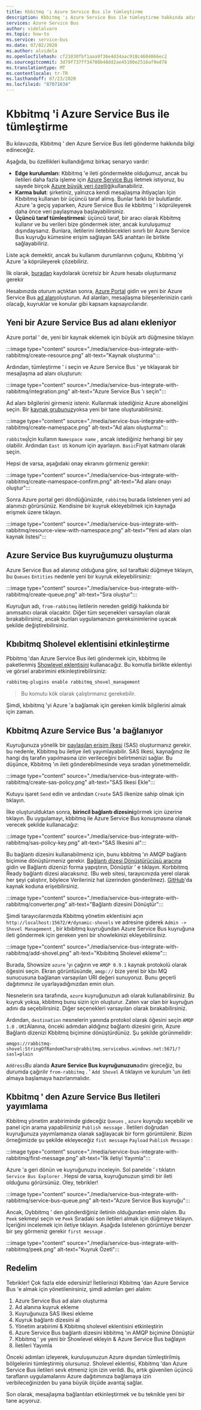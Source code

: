 ```yaml
---
title: Kbbitmq 'i Azure Service Bus ile tümleştirme
description: Kbbitmq 'ı Azure Service Bus ile tümleştirme hakkında adım adım kılavuz
services: Azure Service Bus
author: videlalvaro
ms.topic: how-to
ms.service: service-bus
ms.date: 07/02/2020
ms.author: alvidela
ms.openlocfilehash: cf21030fbf1aaa9f36e4d34aac918c4604066ec2
ms.sourcegitcommit: 3d79f737ff34708b48dd2ae45100e2516af9ed78
ms.translationtype: MT
ms.contentlocale: tr-TR
ms.lasthandoff: 07/23/2020
ms.locfileid: "87071634"
---
```

# <a name="how-to-integrate-rabbitmq-with-azure-service-bus"></a>Kbbitmq 'i Azure Service Bus ile tümleştirme

Bu kılavuzda, Kbbitmq ' den Azure Service Bus ileti gönderme hakkında bilgi edineceğiz.

Aşağıda, bu özellikleri kullandığımız birkaç senaryo vardır:

- **Edge kurulumları**: Kbbitmq 'e ileti göndermekte olduğumuz, ancak bu iletileri daha fazla işleme için [Azure Service Bus](https://docs.microsoft.com/azure/service-bus-messaging/service-bus-messaging-overview) iletmek istiyoruz, bu sayede birçok [Azure büyük veri özelliği](https://docs.microsoft.com/azure/architecture/guide/architecture-styles/big-data)kullanabiliriz.
- **Karma bulut**: şirketiniz, yalnızca kendi mesajlaşma ihtiyaçları Için Kbıbitmq kullanan bir üçüncü taraf almış. Bunlar farklı bir bulutlardır. Azure 'a geçiş yaparken, Azure Service Bus ile kbbitmq ' i köprüleyerek daha önce veri paylaşmaya başlayabilirsiniz.
- **Üçüncü taraf tümleştirmesi**: üçüncü taraf, bir aracı olarak Kbbitmq kullanır ve bu verileri bize göndermek ister, ancak kuruluşumuz dışındaysanız. Bunlara, iletilerini iletebilecekleri sınırlı bir Azure Service Bus kuyruğu kümesine erişim sağlayan SAS anahtarı ile birlikte sağlayabiliriz.

Liste açık demektir, ancak bu kullanım durumlarının çoğunu, Kbbitmq 'yi Azure 'a köprüleyerek çözebiliriz.

İlk olarak, [buradan](https://azure.microsoft.com/free/) kaydolarak ücretsiz bir Azure hesabı oluşturmanız gerekir

Hesabınızda oturum açtıktan sonra, [Azure Portal](https://portal.azure.com/) gidin ve yeni bir Azure Service Bus [ad alanı](https://docs.microsoft.com/azure/service-bus-messaging/service-bus-create-namespace-portal)oluşturun. Ad alanları, mesajlaşma bileşenlerinizin canlı olacağı, kuyruklar ve konular gibi kapsam kapsayıcılarıdır.

## <a name="adding-a-new-azure-service-bus-namespace"></a>Yeni bir Azure Service Bus ad alanı ekleniyor

Azure portal ' de, yeni bir kaynak eklemek için büyük artı düğmesine tıklayın

:::image type="content" source="./media/service-bus-integrate-with-rabbitmq/create-resource.png" alt-text="Kaynak oluşturma":::

Ardından, tümleştirme ' i seçin ve Azure Service Bus ' ye tıklayarak bir mesajlaşma ad alanı oluşturun:

:::image type="content" source="./media/service-bus-integrate-with-rabbitmq/integration.png" alt-text="Azure Service Bus 'ı seçin":::

Ad alanı bilgilerini girmeniz istenir. Kullanmak istediğiniz Azure aboneliğini seçin. Bir [kaynak grubunuz](https://docs.microsoft.com/azure/azure-resource-manager/management/manage-resource-groups-portal)yoksa yeni bir tane oluşturabilirsiniz.

:::image type="content" source="./media/service-bus-integrate-with-rabbitmq/create-namespace.png" alt-text="Ad alanı oluşturma":::

`rabbitmq`İçin kullanın `Namespace name` , ancak istediğiniz herhangi bir şey olabilir. Ardından `East US` konum için ayarlayın. `Basic`Fiyat katmanı olarak seçin.

Hepsi de varsa, aşağıdaki onay ekranını görmeniz gerekir:

:::image type="content" source="./media/service-bus-integrate-with-rabbitmq/create-namespace-confirm.png" alt-text="Ad alanı onayı oluştur":::

Sonra Azure portal geri döndüğünüzde, `rabbitmq` burada listelenen yeni ad alanınızı görürsünüz. Kendisine bir kuyruk ekleyebilmek için kaynağa erişmek üzere tıklayın.

:::image type="content" source="./media/service-bus-integrate-with-rabbitmq/resource-view-with-namespace.png" alt-text="Yeni ad alanı olan kaynak listesi":::

## <a name="creating-our-azure-service-bus-queue"></a>Azure Service Bus kuyruğumuzu oluşturma

Azure Service Bus ad alanınız olduğuna göre, sol taraftaki düğmeye tıklayın, bu `Queues` `Entities` nedenle yeni bir kuyruk ekleyebilirsiniz:

:::image type="content" source="./media/service-bus-integrate-with-rabbitmq/create-queue.png" alt-text="Sıra oluştur":::

Kuyruğun adı, `from-rabbitmq` iletilerin nereden geldiği hakkında bir anımsatıcı olarak olacaktır. Diğer tüm seçenekleri varsayılan olarak bırakabilirsiniz, ancak bunları uygulamanızın gereksinimlerine uyacak şekilde değiştirebilirsiniz.

## <a name="enabling-the-rabbitmq-shovel-plugin"></a>Kbıbitmq Sholevel eklentisini etkinleştirme

Pbbitmq 'dan Azure Service Bus ileti göndermek için, kbbitmq ile paketlenmiş [Showlevel eklentisini](https://www.rabbitmq.com/shovel.html) kullanacağız. Bu komutla birlikte eklentiyi ve görsel arabirimini etkinleştirebilirsiniz:

```bash
rabbitmq-plugins enable rabbitmq_shovel_management
```

>Bu komutu kök olarak çalıştırmanız gerekebilir.

Şimdi, kbıbitmq 'yi Azure 'a bağlamak için gereken kimlik bilgilerini almak için zaman.

## <a name="connecting-rabbitmq-to-azure-service-bus"></a>Kbbitmq Azure Service Bus 'a bağlanıyor

Kuyruğunuza yönelik bir [paylaşılan erişim ilkesi](https://docs.microsoft.com/azure/storage/common/storage-sas-overview) (SAS) oluşturmanız gerekir. bu nedenle, Kbbitmq bu iletiye ileti yayımlayabilir. SAS Ilkesi, kaynağınız ile hangi dış tarafın yapılmasına izin verileceğini belirtmenizi sağlar. Bu düşünce, Kbbitmq 'ın ileti gönderebilmesinde veya sıradan yönetmemelidir.

:::image type="content" source="./media/service-bus-integrate-with-rabbitmq/create-sas-policy.png" alt-text="SAS Ilkesi Ekle":::

Kutuyu işaret `Send` edin ve ardından `Create` SAS ilkenize sahip olmak için tıklayın.

İlke oluşturulduktan sonra, **birincil bağlantı dizesini**görmek için üzerine tıklayın. Bu uygulamayı, kbbitmq ile Azure Service Bus konuşmasına olanak verecek şekilde kullanacağız:

:::image type="content" source="./media/service-bus-integrate-with-rabbitmq/sas-policy-key.png" alt-text="SAS Ilkesini al":::

Bu bağlantı dizesini kullanabilmeniz için, bunu kbbitmq 'ın AMQP bağlantı biçimine dönüştürmeniz gerekir. [Bağlantı dizesi Dönüştürücüsü aracına](https://red-mushroom-0f7446a0f.azurestaticapps.net/) gidin ve Bağlantı dizenizi forma yapıştırın, Dönüştür ' e tıklayın. Korbbitmq Ready bağlantı dizesi alacaksınız. (Bu web sitesi, tarayıcınızda yerel olarak her şeyi çalıştırır, böylece Verileriniz hat üzerinden gönderilmez). [GitHub](https://github.com/videlalvaro/connstring_to_amqp)'da kaynak koduna erişebilirsiniz.

:::image type="content" source="./media/service-bus-integrate-with-rabbitmq/converter.png" alt-text="Bağlantı dizesini Dönüştür":::

Şimdi tarayıcılarımızda Kbbitmq yönetim eklentisini açın `http://localhost:15672/#/dynamic-shovels` ve adresine giderek `Admin -> Shovel Management` , bir kbıbitmq kuyruğundan Azure Service Bus kuyruğuna ileti göndermek için gereken yeni bir showlekinizi ekleyebilirsiniz.

:::image type="content" source="./media/service-bus-integrate-with-rabbitmq/add-shovel.png" alt-text="Kbıbitmq Sholevel ekleme":::

Burada, Showsize `azure` 'yı çağırın ve `AMQP 0.9.1` kaynak protokolü olarak öğesini seçin. Ekran görüntüsünde, `amqp://` bize yerel bir kbıı MQ sunucusuna bağlanan varsayılan URI değeri sunuyoruz. Bunu geçerli dağıtımınız ile uyarlayadığınızdan emin olun.

Nesnelerin sıra tarafında, `azure` kuyruğunuzun adı olarak kullanabilirsiniz. Bu kuyruk yoksa, kbbitmq bunu sizin için oluşturur. Zaten var olan bir kuyruğun adını da seçebilirsiniz. Diğer seçenekleri varsayılan olarak bırakabilirsiniz.

Ardından, `destination` nesnelerin yanında protokol olarak öğesini seçin `AMQP 1.0` . `URI`Alanına, önceki adımdan aldığınız bağlantı dizesini girin, Azure Bağlantı dizenizi Kbbitmq biçimine dönüştürdünüz. Şu şekilde görünmelidir:

```
amqps://rabbitmq-shovel:StringOfRandomChars@rabbitmq.servicebus.windows.net:5671/?sasl=plain
```

`Address`Bu alanda **Azure Service Bus kuyruğunuzun**adını gireceğiz, bu durumda çağırılır `from-rabbitmq` . ' `Add Shovel` A tıklayın ve kurulum 'un ileti almaya başlamaya hazırlanmalıdır.

## <a name="publishing-messages-from-rabbitmq-to-azure-service-bus"></a>Kbbitmq ' den Azure Service Bus Iletileri yayımlama

Kbbitmq yönetim arabiriminde gideceğiz `Queues` , `azure` kuyruğu seçebilir ve panel için arama yapabilirsiniz `Publish message` . İletileri doğrudan kuyruğunuza yayımlamanıza olanak sağlayacak bir form görüntülenir. Bizim örneğimizde şu şekilde ekleyeceğiz `fist message` `Payload` `Publish Message` :

:::image type="content" source="./media/service-bus-integrate-with-rabbitmq/first-message.png" alt-text="İlk iletiyi Yayımla":::

Azure 'a geri dönün ve kuyruğunuzu inceleyin. Sol panelde ' ı tıklatın `Service Bus Explorer` . Hepsi de varsa, kuyruğunuzun şimdi bir ileti olduğunu görürsünüz. Oley, tebrikler!

:::image type="content" source="./media/service-bus-integrate-with-rabbitmq/service-bus-queue.png" alt-text="Azure Service Bus kuyruğu":::

Ancak, Oybbitmq ' den gönderdiğiniz iletinin olduğundan emin olalım. Bu `Peek` sekmeyi seçin ve `Peek` Sıradaki son iletileri almak için düğmeye tıklayın. İçeriğini incelemek için iletiye tıklayın. Aşağıda listelenen görüntüye benzer bir şey görmeniz gerekir `first message` .

:::image type="content" source="./media/service-bus-integrate-with-rabbitmq/peek.png" alt-text="Kuyruk Özeti":::

## <a name="lets-recap"></a>Redelim

Tebrikler! Çok fazla elde edersiniz! İletilerinizi Kbbitmq 'dan Azure Service Bus 'e almak için yönetilenirsiniz, şimdi adımları geri alalım:

1. Azure Service Bus ad alanı oluşturma
2. Ad alanına kuyruk ekleme
3. Kuyruğunuza SAS Ilkesi ekleme
4. Kuyruk bağlantı dizesini al
5. Yönetim arabirimi & Kbbitmq sholevel eklentisini etkinleştirin
6. Azure Service Bus bağlantı dizesini kbbitmq 'ın AMQP biçimine Dönüştür
7. Kbbitmq ' ye yeni bir Showlevel ekleyin & Azure Service Bus bağlayın
8. İletileri Yayımla

Önceki adımları izleyerek, kuruluşunuzun Azure dışından tümleştirilmiş bölgelerini tümleştirmiş olursunuz. Sholevel eklentisi, Kbbitmq 'dan Azure Service Bus iletileri sevk etmeniz için izin verildi. Bu, artık güvenilen üçüncü tarafların uygulamalarını Azure dağıtımınıza bağlamaya izin verbileceğinizden bu yana büyük ölçüde avantaj sağlar.

Son olarak, mesajlaşma bağlantıları etkinleştirmek ve bu teknikle yeni bir tane açıyoruz.